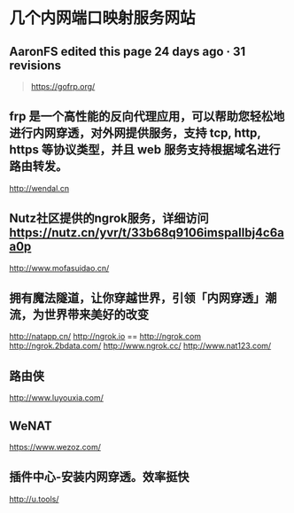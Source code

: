 # 几个内网端口映射服务网站
## AaronFS edited this page 24 days ago · 31 revisions
> https://gofrp.org/
## frp 是一个高性能的反向代理应用，可以帮助您轻松地进行内网穿透，对外网提供服务，支持 tcp, http, https 等协议类型，并且 web 服务支持根据域名进行路由转发。
http://wendal.cn
## Nutz社区提供的ngrok服务，详细访问 https://nutz.cn/yvr/t/33b68q9106imspallbj4c6aa0p
http://www.mofasuidao.cn/
## 拥有魔法隧道，让你穿越世界，引领「内网穿透」潮流，为世界带来美好的改变
http://natapp.cn/
http://ngrok.io  ==  http://ngrok.com
http://ngrok.2bdata.com/
http://www.ngrok.cc/
http://www.nat123.com/
## 路由侠 
http://www.luyouxia.com/
## WeNAT 
https://www.wezoz.com/
## 插件中心-安装内网穿透。效率挺快
http://u.tools/ 

